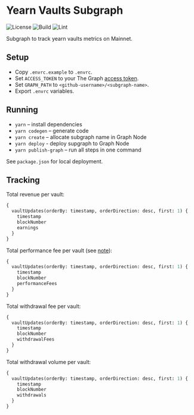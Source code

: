 # Yearn Vaults Subgraph

![License](https://img.shields.io/badge/license-MIT-green)
![Build](https://github.com/iearn-finance/yearn-subgraph/workflows/Build/badge.svg)
![Lint](https://github.com/iearn-finance/yearn-subgraph/workflows/Lint/badge.svg)

Subgraph to track yearn vaults metrics on Mainnet.

## Setup

- Copy `.envrc.example` to `.envrc`.
- Set `ACCESS_TOKEN` to your The Graph [access token](https://thegraph.com/docs/deploy-a-subgraph#store-the-access-token).
- Set `GRAPH_PATH` to `<github-username>/<subgraph-name>`.
- Export `.envrc` variables.

## Running

- `yarn` – install dependencies
- `yarn codegen` – generate code
- `yarn create` – allocate subgraph name in Graph Node
- `yarn deploy` - deploy supgraph to Graph Node
- `yarn publish-graph` – run all steps in one command

See `package.json` for local deployment.

## Tracking

Total revenue per vault:

```graphql
{
  vaultUpdates(orderBy: timestamp, orderDirection: desc, first: 1) {
    timestamp
    blockNumber
    earnings
  }
}
```

Total performance fee per vault (see [note](https://docs.yearn.finance/faq#can-you-explain-the-5-fee-on-additional-yield)):

```graphql
{
  vaultUpdates(orderBy: timestamp, orderDirection: desc, first: 1) {
    timestamp
    blockNumber
    performanceFees
  }
}
```

Total withdrawal fee per vault:

```graphql
{
  vaultUpdates(orderBy: timestamp, orderDirection: desc, first: 1) {
    timestamp
    blockNumber
    withdrawalFees
  }
}
```

Total withdrawal volume per vault:

```graphql
{
  vaultUpdates(orderBy: timestamp, orderDirection: desc, first: 1) {
    timestamp
    blockNumber
    withdrawals
  }
}
```
